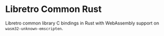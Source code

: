 # Libretro Common Rust
Libretro common library C bindings in Rust with WebAssembly support on `wasm32-unknown-emscripten`.